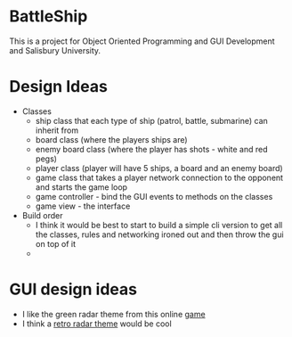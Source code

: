 # BattleShip
This is a project for Object Oriented Programming and GUI Development and Salisbury University.

# Design Ideas
- Classes
    - ship class that each type of ship (patrol, battle, submarine) can inherit from
    - board class (where the players ships are)
    - enemy board class (where the player has shots - white and red pegs)
    - player class (player will have 5 ships, a board and an enemy board)
    - game class that takes a player network connection to the opponent and starts the game loop 
    - game controller - bind the GUI events to methods on the classes
    - game view - the interface
- Build order
    - I think it would be best to start to build a simple cli version to get all the classes, rules and networking ironed out and then throw the gui on top of it
    - 

# GUI design ideas
- I like the green radar theme from this online [game](https://www.battleshiponline.org)
- I think a [retro radar theme](https://www.youtube.com/watch?v=RQMxzxR3X8c) would be cool

